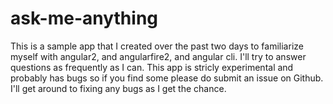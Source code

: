 # ask-me-anything

This is a sample app that I created over the past two days to familiarize 
      myself with angular2, and angularfire2, and angular cli. I'll try to answer questions as frequently as I can. This app is stricly experimental 
      and probably has bugs so if you find some please do submit an issue on Github. I'll get around to fixing any bugs as I get the chance.

